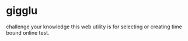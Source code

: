 # gigglu
challenge your knowledge
this web utility is for selecting or creating time bound online test.
